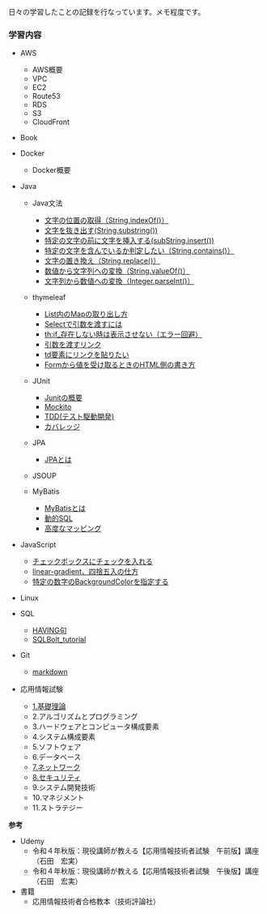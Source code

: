 
日々の学習したことの記録を行なっています。メモ程度です。

### 学習内容
- AWS
  - AWS概要
  - VPC
  - EC2
  - Route53
  - RDS
  - S3
  - CloudFront

- Book

- Docker
  - Docker概要

- Java
  
  - Java文法
     - [文字の位置の取得（String.indexOf()）](/Java/Java文法/文字の位置を取得.md)
     - [文字を抜き出す(String.substring())](/Java/Java文法/文字を抜き出す.md)
     - [特定の文字の前に文字を挿入する(subString.insert())](/Java/Java文法/特定の文字の前に文字を挿入する.md)
     - [特定の文字を含んでいるか判定したい（String.contains()）](/Java/Java文法/特定の文字を含んでいるか判定.md)
     - [文字の置き換え（String.replace()）](/Java/Java文法/文字の位置を取得.md)
     - [数値から文字列への変換（String.valueOf()）](/Java/Java文法/文字の位置を取得.md)
     - [文字列から数値への変換（Integer.parseInt()）](/Java/Java文法/文字の位置を取得.md)
     
  - thymeleaf
     - [List内のMapの取り出し方](/Java/thymeleaf/List内のmapの取り出し方.md)
     - [Selectで引数を渡すには](/Java/thymeleaf/Selectで引数を渡すには.md)
     - [th:if_存在しない時は表示させない（エラー回避）](/Java/thymeleaf/存在しない時は表示させない.md)
     - [引数を渡すリンク](/Java/thymeleaf/数を渡すリンク.md)
     - [td要素にリンクを貼りたい](/Java/thymeleaf/td要素にはリンクは貼れないぞ.md)
     - [Formから値を受け取るときのHTML側の書き方](/Java/thymeleaf/Formから値を受け取るときのHTML側の書き方.md)
  
  - JUnit
     - [Junitの概要](/Java/Junit/Junitの概要.md)
     - [Mockito](/Java/Junit/Mockito.md)
     - [TDD(テスト駆動開発)](/Java/Junit/TDD（テスト駆動開発）.md)
     - [カバレッジ](/Java/Junit/カバレッジ.md)
  
  - JPA
     - [JPAとは](/Java/JPA/JPAとは.md)
  
  - JSOUP
  
  - MyBatis
     - [MyBatisとは](/Java/MyBatis/MyBatisとは.md)
     - [動的SQL](/Java/MyBatis/動的SQL.md)
     - [高度なマッピング](/Java/MyBatis/高度なマッピング.md)

- JavaScript
  - [チェックボックスにチェックを入れる](/JavaScript/チェックボックスにチェックを入れる.md) 
  - [linear-gradient、四捨五入の仕方](/JavaScript/linear-gradient.md) 
  - [特定の数字のBackgroundColorを指定する](/JavaScript/特定の数字にBackgroundColorを設定したい.md)

- Linux


- SQL
  - [HAVING句](/SQL/HAVING句.md)　
  - [SQLBolt_tutorial](/SQL/SQLBolt_tutorial.md)

- Git
  - [markdown](/Git/markdown.md)　

- 応用情報試験
  - [1.基礎理論](/応用情報技術者試験/基礎理論.md)
  - 2.アルゴリズムとプログラミング
  - 3.ハードウェアとコンピュータ構成要素
  - 4.システム構成要素
  - 5.ソフトウェア
  - 6.データベース
  - [7.ネットワーク](/応用情報技術者試験/ネットワーク.md)
  - [8.セキュリティ](/応用情報技術者試験/セキュリティ.md)
  - 9.システム開発技術
  - 10.マネジメント
  - 11.ストラテジー

**参考**
- Udemy
   - 令和４年秋版：現役講師が教える【応用情報技術者試験　午前版】講座（石田　宏実）
   - 令和４年秋版：現役講師が教える【応用情報技術者試験　午後版】講座（石田　宏実）
- 書籍
   - 応用情報技術者合格教本（技術評論社）
   

